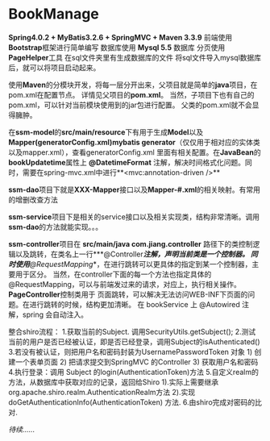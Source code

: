 # BookManage
**Spring4.0.2 + MyBatis3.2.6 + SpringMVC + Maven 3.3.9**
前端使用**Bootstrap**框架进行简单编写
数据库使用 **Mysql 5.5** 数据库
分页使用**PageHelper**工具
在sql文件夹里有生成数据库的文件
将sql文件导入mysql数据库后，就可以将项目启动起来。

使用**Maven**的分模块开发，将每一层分开出来，父项目就是简单的**java**项目，在pom.xml在配置<modules>节点。
详情见父项目的**pom.xml**。
当然，子项目下也有自己的pom.xml，可以针对当前模块使用到的jar包进行配置。
父类的pom.xml就不会显得臃肿。


在**ssm-model**的**src/main/resource**下有用于生成**Model**以及**Mapper(generatorConfig.xml)mybatis generator**（仅仅用于相对应的实体类以及mapper.xml），查看generatorConfig.xml
里面有相关配置。在**JavaBean**的**bookUpdatetime**属性上 **@DatetimeFormat** 注解，解决时间格式化问题。同时，需要在spring-mvc.xml中进行**<mvc:annotation-driven />**

**ssm-dao**项目下就是**XXX-Mapper**接口以及**Mapper-#.xml**的相关映射。有常用的增删改查方法

**ssm-service**项目下是相关的service接口以及相关实现类，结构非常清晰。调用**ssm-dao**的方法就能实现。。。

**ssm-controller**项目在  **src/main/java com.jiang.controller** 路径下的类控制逻辑以及跳转，在类名上一行***@Controller***注解，声明当前类是一个控制器。
同时使用**@RequestMapping**，在进行跳转可以更具体的指定到某一个控制器，主要用于区分。
当然，在controller下面的每一个方法也指定具体的@RequestMapping，可以与前端发过来的请求，对应上，执行相关操作。
**PageController**控制类用于 页面跳转，可以解决无法访问WEB-INF下页面的问题。在进行跳转的时候，结构更加清晰。
在 bookService 上 @Autowired 注解，spring 会自动注入。



整合shiro流程：
1.获取当前的Subject. 调用SecurityUtils.getSubject();
2.测试当前的用户是否已经被认证，即是否已经登录，调用Subject的isAuthenticated()
3.若没有被认证，则把用户名和密码封装为UsernamePasswordToken 对象
    1) 创建一个表单页面
    2) 把请求提交到SpringMVC 的Controller
    3) 获取用户名和密码
4.执行登录：调用 Subject 的login(AuthenticationToken)方法
5.自定义realm的方法，从数据库中获取对应的记录，返回给Shiro
    1).实际上需要继承org.apache.shiro.realm.AuthenticationRealm方法
    2).实现doGetAuthenticationInfo(AuthenticationToken) 方法.
6.由shiro完成对密码的比对.


_待续......_

